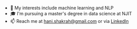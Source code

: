 - 🧠 My interests include machine learning and NLP
- 🎓 I'm pursuing a master's degree in data science at NJIT
- 📫 Reach me at hani.shakrah@gmail.com or via [LinkedIn](https://www.linkedin.com/in/hani-shakrah/)

<!--
**HaniShakrah/HaniShakrah** is a ✨ _special_ ✨ repository because its `README.md` (this file) appears on your GitHub profile.

Here are some ideas to get you started:

- 🔭 I’m currently working on ...
- 🌱 I’m currently learning ...
- 👯 I’m looking to collaborate on ...
- 🤔 I’m looking for help with ...
- 💬 Ask me about ...
- 📫 How to reach me: ...
- 😄 Pronouns: ...
- ⚡ Fun fact: ...
-->
